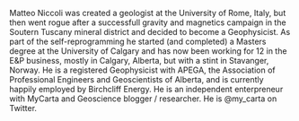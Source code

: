 Matteo Niccoli was created a geologist at the University of Rome, Italy, but then went rogue after a successfull gravity and magnetics campaign in the Soutern Tuscany mineral district and decided to become a Geophysicist. As part of the self-reprogramming he started (and completed) a Masters degree at the University of Calgary and has now been working for 12 in the E&P business, mostly in Calgary, Alberta, but with a stint in Stavanger, Norway. He is a registered Geophysicist with APEGA, the Association of Professional Engineers and Geoscientists of Alberta, and is currently happily employed by Birchcliff Energy. He is an independent enterpreneur with MyCarta and Geoscience blogger / researcher. He is @my_carta on Twitter.
